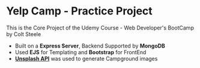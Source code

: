 # Yelp Camp - Practice Project
This is the Core Project of the Udemy Course - Web Developer's BootCamp by Colt Steele

- Built on a **Express Server**, Backend Supported by **MongoDB**
- Used **EJS** for Templating and **Bootstrap** for FrontEnd
- **[Unsplash API](https://unsplash.com/documentation)** was used to generate Campground images
